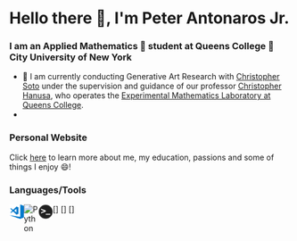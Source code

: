 # Hello there 👋, I'm Peter Antonaros Jr.

### I am an Applied Mathematics 🧮 student at Queens College 🏫 City University of New York 

* 📜 I am currently conducting Generative Art Research with [Christopher Soto] under the supervision and guidance of our professor [Christopher Hanusa], who operates the [Experimental Mathematics Laboratory at Queens College].
* 


### Personal Website
Click [here] to learn more about me, my education, passions and some of things I enjoy 😄!



### Languages/Tools

[<img align="left" alt="Visual Studio Code" width="26px" src="https://raw.githubusercontent.com/github/explore/80688e429a7d4ef2fca1e82350fe8e3517d3494d/topics/visual-studio-code/visual-studio-code.png" />]
[<img align="left" alt="Python" width="26px" src="https://www.google.com/search?q=python+png+file&rlz=1C1RXQR_enUS959US959&sxsrf=ALeKk00zNFKG6eCjciX3FNGySY6Wo2m6vg:1627253887852&source=lnms&tbm=isch&sa=X&ved=2ahUKEwiA8caPqf_xAhXBUt8KHXSaAo4Q_AUoAXoECAIQAw&biw=1920&bih=937#imgrc=qL-WVdd5xikuuM">]
[<img align="left" alt="Terminal" width="26px" src="https://raw.githubusercontent.com/github/explore/80688e429a7d4ef2fca1e82350fe8e3517d3494d/topics/terminal/terminal.png" />]




[here]: https://peterantonarosjr.com
[Christopher Soto]: https://christophersoto.me/
[Christopher Hanusa]: https://www.linkedin.com/in/christopher-hanusa-64494549
[Experimental Mathematics Laboratory at Queens College]: https://qcpages.qc.cuny.edu/~chanusa/research/lab.html